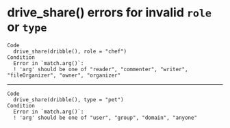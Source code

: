 # drive_share() errors for invalid `role` or `type`

    Code
      drive_share(dribble(), role = "chef")
    Condition
      Error in `match.arg()`:
      ! 'arg' should be one of "reader", "commenter", "writer", "fileOrganizer", "owner", "organizer"

---

    Code
      drive_share(dribble(), type = "pet")
    Condition
      Error in `match.arg()`:
      ! 'arg' should be one of "user", "group", "domain", "anyone"

